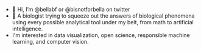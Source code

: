 - 👋 Hi, I’m @bellabf or @bisnotforbella on twitter
- 🌱 A biologist trying to squeeze out the answers of biological phenomena using every possible analytical tool under my belt, from math to artificial intelligence. 
-  I'm interested in data visualization, open science, responsible machine learning, and computer vision.

<!---
bellabf/bellabf is a ✨ special ✨ repository because its `README.md` (this file) appears on your GitHub profile.
You can click the Preview link to take a look at your changes.
--->
